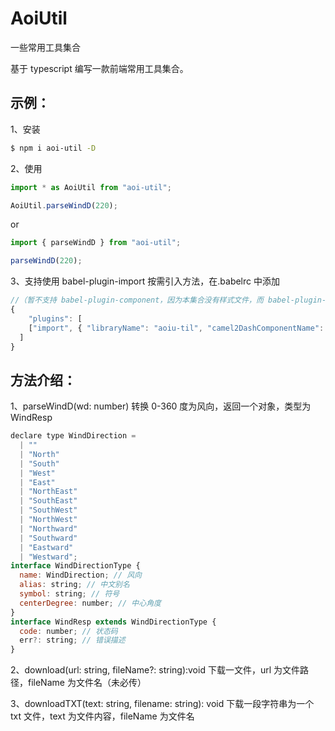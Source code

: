 # AoiUtil

一些常用工具集合

基于 typescript 编写一款前端常用工具集合。

## 示例：

1、安装

```bash
$ npm i aoi-util -D
```

2、使用

```js
import * as AoiUtil from "aoi-util";

AoiUtil.parseWindD(220);
```

or

```js
import { parseWindD } from "aoi-util";

parseWindD(220);
```

3、支持使用 babel-plugin-import 按需引入方法，在.babelrc 中添加

```js
//（暂不支持 babel-plugin-component，因为本集合没有样式文件，而 babel-plugin-component 必须有样式文件）
{
    "plugins": [
    ["import", { "libraryName": "aoiu-til", "camel2DashComponentName": false }]
  ]
}
```

## 方法介绍：

1、parseWindD(wd: number)
转换 0-360 度为风向，返回一个对象，类型为 WindResp

```js
declare type WindDirection =
  | ""
  | "North"
  | "South"
  | "West"
  | "East"
  | "NorthEast"
  | "SouthEast"
  | "SouthWest"
  | "NorthWest"
  | "Northward"
  | "Southward"
  | "Eastward"
  | "Westward";
interface WindDirectionType {
  name: WindDirection; // 风向
  alias: string; // 中文别名
  symbol: string; // 符号
  centerDegree: number; // 中心角度
}
interface WindResp extends WindDirectionType {
  code: number; // 状态码
  err?: string; // 错误描述
}
```

2、download(url: string, fileName?: string):void
下载一文件，url 为文件路径，fileName 为文件名（未必传）

3、downloadTXT(text: string, filename: string): void
下载一段字符串为一个 txt 文件，text 为文件内容，fileName 为文件名
